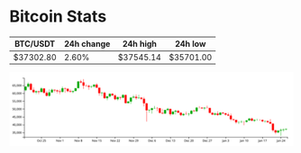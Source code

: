 # Bitcoin Stats

BTC/USDT|24h change|24h high|24h low|
|---|---|---|---|
|$37302.80|2.60%|$37545.14|$35701.00|

<img src="./chart.svg">
